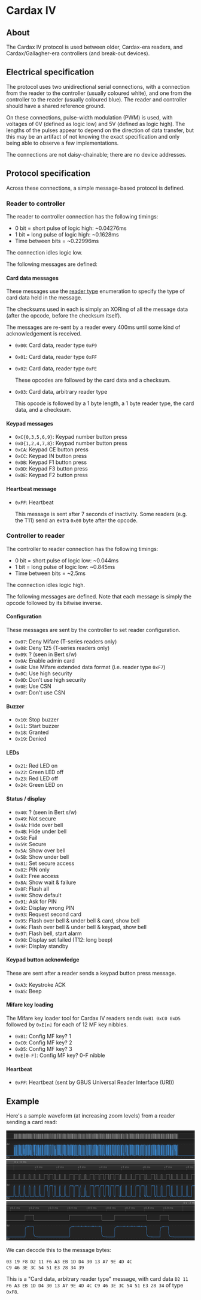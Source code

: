 # Cardax IV

## About

The Cardax IV protocol is used between older, Cardax-era readers, and Cardax/Gallagher-era controllers (and break-out devices).

## Electrical specification

The protocol uses two unidirectional serial connections, with a connection from the reader to the controller (usually coloured white), and one from the controller to the reader (usually coloured blue). The reader and controller should have a shared reference ground.

On these connections, pulse-width modulation (PWM) is used, with voltages of 0V (defined as logic low) and 5V (defined as logic high). The lengths of the pulses appear to depend on the direction of data transfer, but this may be an artifact of not knowing the exact specification and only being able to observe a few implementations.

The connections are not daisy-chainable; there are no device addresses.

## Protocol specification

Across these connections, a simple message-based protocol is defined.

### Reader to controller

The reader to controller connection has the following timings:

* 0 bit = short pulse of logic high: ~0.04276ms
* 1 bit = long pulse of logic high: ~0.1628ms
* Time between bits = ~0.22996ms

The connection idles logic low.

The following messages are defined:

#### Card data messages

These messages use the [reader type](../reader-types.md) enumeration to specify the type of card data held in the message.

The checksums used in each is simply an XORing of all the message data (after the opcode, before the checksum itself).

The messages are re-sent by a reader every 400ms until some kind of acknowledgement is received.

* `0x00`: Card data, reader type `0xF9`
* `0x01`: Card data, reader type `0xFF`
* `0x02`: Card data, reader type `0xFE`

  These opcodes are followed by the card data and a checksum.

* `0x03`: Card data, arbitrary reader type

  This opcode is followed by a 1 byte length, a 1 byte reader type, the card data, and a checksum.

#### Keypad messages

* `0xC{0,3,5,6,9}`: Keypad number button press
* `0xD{1,2,4,7,8}`: Keypad number button press
* `0xCA`: Keypad CE button press
* `0xCC`: Keypad IN button press
* `0xDB`: Keypad F1 button press
* `0xDD`: Keypad F3 button press
* `0xDE`: Keypad F2 button press

#### Heartbeat message

* `0xFF`: Heartbeat

  This message is sent after 7 seconds of inactivity. Some readers (e.g. the T11) send an extra `0x00` byte after the opcode.

### Controller to reader

The controller to reader connection has the following timings:

* 0 bit = short pulse of logic low: ~0.044ms
* 1 bit = long pulse of logic low: ~0.845ms
* Time between bits = ~2.5ms

The connection idles logic high.

The following messages are defined. Note that each message is simply the opcode followed by its bitwise inverse.

#### Configuration

These messages are sent by the controller to set reader configuration.

* `0x07`: Deny Mifare (T-series readers only)
* `0x08`: Deny 125 (T-series readers only)
* `0x09`: ? (seen in Bert s/w)
* `0x0A`: Enable admin card
* `0x0B`: Use Mifare extended data format (i.e. reader type `0xF7`)
* `0x0C`: Use high security
* `0x0D`: Don't use high security
* `0x0E`: Use CSN
* `0x0F`: Don't use CSN

#### Buzzer

* `0x10`: Stop buzzer
* `0x11`: Start buzzer
* `0x18`: Granted
* `0x19`: Denied

#### LEDs

* `0x21`: Red LED on
* `0x22`: Green LED off
* `0x23`: Red LED off
* `0x24`: Green LED on

#### Status / display

* `0x40`: ? (seen in Bert s/w)
* `0x49`: Not secure
* `0x4A`: Hide over bell
* `0x4B`: Hide under bell
* `0x58`: Fail
* `0x59`: Secure
* `0x5A`: Show over bell
* `0x5B`: Show under bell
* `0x81`: Set secure access
* `0x82`: PIN only
* `0x83`: Free access
* `0x8A`: Show wait & failure
* `0x8F`: Flash all
* `0x90`: Show default
* `0x91`: Ask for PIN
* `0x92`: Display wrong PIN
* `0x93`: Request second card
* `0x95`: Flash over bell & under bell & card, show bell
* `0x96`: Flash over bell & under bell & keypad, show bell
* `0x97`: Flash bell, start alarm
* `0x98`: Display set failed (T12: long beep)
* `0x9F`: Display standby

#### Keypad button acknowledge

These are sent after a reader sends a keypad button press message.

* `0xA3`: Keystroke ACK
* `0xA5`: Beep

#### Mifare key loading

The Mifare key loader tool for Cardax IV readers sends `0xB1 0xC0 0xD5` followed by `0xE[n]` for each of 12 MF key nibbles.

* `0xB1`: Config MF key? 1
* `0xC0`: Config MF key? 2
* `0xD5`: Config MF key? 3
* `0xE[0-F]`: Config MF key? 0-F nibble

#### Heartbeat

* `0xFF`: Heartbeat (sent by GBUS Universal Reader Interface (URI))


## Example

Here's a sample waveform (at increasing zoom levels) from a reader sending a card read:

![](message1.png)
![](message2.png)
![](message3.png)

We can decode this to the message bytes:

```
03 19 F8 D2 11 F6 A3 EB 1D D4 30 13 A7 9E 4D 4C
C9 46 3E 3C 54 51 E3 28 34 39
```

This is a "Card data, arbitrary reader type" message, with card data
`D2 11 F6 A3 EB 1D D4 30 13 A7 9E 4D 4C C9 46 3E 3C 54 51 E3 28 34`
of type `0xF8`.
